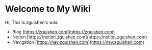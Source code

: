 
<style>
body {
    /*background-image: url(https://zkcing.com/api/pic);*/
    background-repeat: no-repeat;
    background-attachment: fixed;
    background-size: cover;
}
</style>

# Welcome to My Wiki

Hi, This is zguishen's wiki.

- Blog [https://zguishen.com](https://zguishen.com)
- Notion [https://notion.zguishen.com](https://notion.zguishen.com)
- Navigation [https://nav.zguishen.com](https://nav.zguishen.com)
